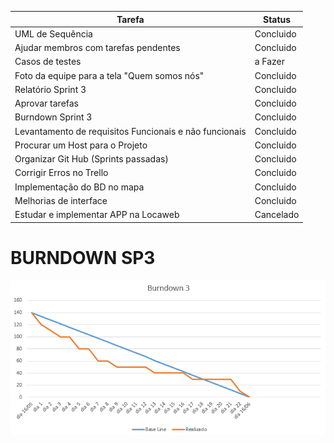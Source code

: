 |                             Tarefa                             |  Status   | 
|----------------------------------------------------------------|-----------|
| UML de Sequência                                               | Concluido |
| Ajudar membros com tarefas pendentes                           | Concluido |
| Casos de testes                                                |  a Fazer  |
| Foto da equipe para a tela "Quem somos nós"                    | Concluido |
| Relatório Sprint 3                                             | Concluido |
| Aprovar tarefas                                                | Concluido |  
| Burndown Sprint 3                                              | Concluido | 
| Levantamento de requisitos Funcionais e não funcionais         | Concluido |
| Procurar um Host para o Projeto                                | Concluido | 
| Organizar Git Hub (Sprints passadas)                           | Concluido |
| Corrigir Erros no Trello                                       | Concluido |
| Implementação do BD no mapa                                    | Concluido |
| Melhorias de interface                                         | Concluido |
| Estudar e implementar APP na Locaweb                           | Cancelado |

# BURNDOWN SP3
 <div align = center>
 <img src="Imagens Turi/Burndown-SP3.PNG">
 </div>
